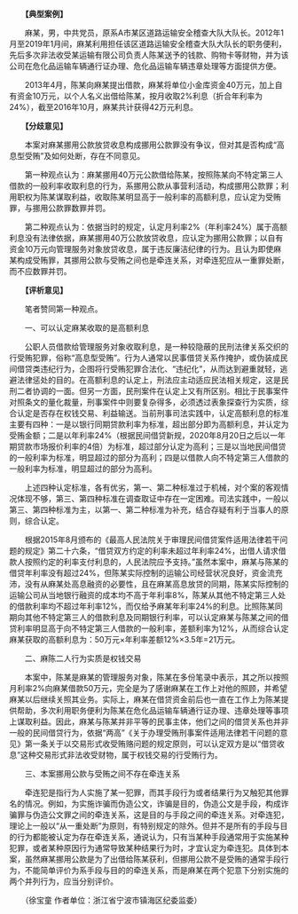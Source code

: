 　　**【典型案例】**

　　麻某，男，中共党员，原系A市某区道路运输安全稽查大队大队长。2012年1月至2019年1月间，麻某利用担任该区道路运输安全稽查大队大队长的职务便利，先后多次非法收受某运输有限公司负责人陈某送予的钱款、购物卡等财物，并为该公司在危化品运输车辆通行证办理、危化品运输车辆违章处理等方面提供方便。

　　2013年4月，陈某向麻某提出借款，麻某将单位小金库资金40万元，加上自有资金10万元，以个人名义出借给陈某，按月收取2%利息（折合年利率为24%），截至2016年10月，麻某共计获得42万元利息。

　　**【分歧意见】**

　　本案对麻某挪用公款放贷收息构成挪用公款罪没有争议，但对其是否构成“高息型受贿”及如何处断，存在不同意见。

　　第一种观点认为：麻某挪用40万元公款借给陈某，按照陈某向不特定第三人借款的一般利率收取利息的行为，系挪用公款从事营利活动，构成挪用公款罪；利用职权为陈某谋取利益，收取陈某明显高于一般利率的高额利息，应认定为受贿罪，与挪用公款罪数罪并罚。

　　第二种观点认为：依据当时的规定，认定月利率2%（年利率24%）属于高额利息没有法律依据，麻某挪用40万公款放贷收息，应认定为挪用公款罪；以自有资金10万元向管理服务对象放贷收息，属于违反廉洁纪律的行为。且认为即使麻某构成受贿罪，其挪用公款与受贿之间也是牵连关系，对牵连犯应从一重罪处断，而不应数罪并罚。

　　**【评析意见】**

　　笔者赞同第一种观点。

　　一、可以认定麻某收取的是高额利息

　　公职人员借款给管理服务对象收取利息，是一种较隐蔽的民刑法律关系交织的行受贿犯罪，俗称“高息型受贿”。行为人通常以民事借贷关系作掩护，或伪装成民间借贷类违纪行为，企图将行受贿犯罪合法化、“违纪化”，从而达到避重就轻，逃避法律惩处的目的。在高额利息的认定上，刑法应主动适应民法相关规定，这是民刑二者协调的一面。但另一方面，民刑案件在认定上又有所区别。相比于民事案件对照条文的量化裁量，刑事案件中则要复杂得多，必须透过表象探查行为实质，综合认定是否存在权钱交易、利益输送。当前刑事司法实践中，认定高额利息的标准主要有四种：一是以银行同期贷款利率为标准，超出部分即为高额利息，并认定为受贿金额；二是以年利率24%（根据民间借贷新规，2020年8月20日之后以一年期贷款市场报价利率的4倍）为标准，超过部分认定为高利；三是以当地民间借贷的一般利率为标准，明显超过的部分为高利；四是以借款人向不特定第三人借款的一般利率为标准，明显超过的部分为高利。

　　上述四种认定标准，各有优劣，第一、第二种标准过于机械，对个案的客观情况体现不够，第三、第四种标准在调查取证中存在一定困难。司法实践中，一般以第三、第四种标准为主，以第一、第二种标准为补充，结合存疑有利于当事人的原则，综合认定。

　　根据2015年8月颁布的《最高人民法院关于审理民间借贷案件适用法律若干问题的规定》第二十六条，“借贷双方约定的利率未超过年利率24%，出借人请求借款人按照约定的利率支付利息的，人民法院应予支持。”虽然本案中，麻某与陈某的借贷年利率没有超过24%，但陈某实际控制的运输公司经营状况良好，资金流充沛，没有从麻某处高息融资的必要性，且在麻某高息放贷的同期，陈某实际控制的运输公司从当地银行融资的成本均不高于年利率8%，陈某从其他不特定第三人处的借款利率均不超过年利率12%，而仅给予麻某年利率24%的利息。比照陈某同期向其他不特定第三人的借款利息及同期银行利率，可以认定麻某与陈某之间的借贷利率明显高于向不特定第三人借款的一般利率，差额利率为12%，从而综合认定麻某获取的高额利息为：50万元×年利率差额12%×3.5年=21万元。

　　二、麻陈二人行为实质是权钱交易

　　本案中，陈某是麻某的管理服务对象，陈某在多份笔录中表示，其之所以按照月利率2%向麻某借款50万元，完全是为了感谢麻某在工作上对他的照顾，并希望麻某以后继续关照其业务。实际上，麻某在借贷资金前后也一直在工作上为陈某提供帮助，多次利用职务便利为陈某在危化品运输车辆通行证办理、违章处理等事项上谋取利益。因此，麻某与陈某并非平等的民事主体，他们之间的借贷关系也并非一般的民间借贷行为，依据“两高”《关于办理受贿刑事案件适用法律若干问题的意见》第一条关于以交易形式收受贿赂问题的规定原则，可以认定双方是以“借贷收息”这种交易形式非法收受财物，属于权钱交易的行受贿行为。

　　三、本案挪用公款与受贿之间不存在牵连关系

　　牵连犯是指行为人实施了某一犯罪，而其手段行为或者结果行为又触犯其他罪名的情况。例如，为实施诈骗而伪造公文，诈骗是目的，伪造公文是手段，构成诈骗罪与伪造公文罪之间的牵连关系，这是目的与手段之间的牵连关系。对牵连犯，理论上一般以“从一重处断”为原则，有特别规定的除外。但并不是所有的手段与目的行为都能被认定为存在牵连关系，通说认为，只有当某种手段通常用于实施某种犯罪，或者某种原因行为通常导致某种结果行为时，才宜认定为牵连犯。具体到本案，虽然麻某挪用公款是为了出借给陈某获利，但挪用公款不是受贿的通常手段行为，不能简单评价为系手段与目的的牵连关系，而是麻某在两个犯意下分别实施的两个并列行为，应当分别评价。

　　（徐宝童 作者单位：浙江省宁波市镇海区纪委监委）